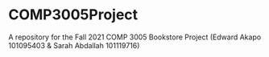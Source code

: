 # COMP3005Project

A repository for the Fall 2021 COMP 3005 Bookstore Project (Edward Akapo 101095403 &amp; Sarah Abdallah 101119716)
